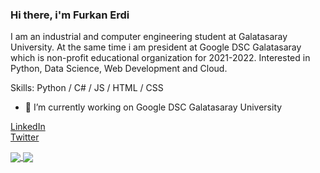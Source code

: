 ### Hi there, i'm Furkan Erdi

I am an industrial and computer engineering student at Galatasaray University. At the same time i am president at Google DSC Galatasaray which is non-profit educational organization for 2021-2022. Interested in Python, Data Science, Web Development and Cloud.

Skills: Python / C# / JS / HTML / CSS

- 🔭 I’m currently working on Google DSC Galatasaray University


[LinkedIn](https://www.linkedin.com/in/furkanerdi/)
<br>
[Twitter](https://twitter.com/erdthebard)
<br>

<div>
  <a href="https://github.com/helizac">
    <img align="center" src="https://github-readme-stats.vercel.app/api/top-langs/?username=helizac&layout=compact&theme=dark" />
  </a>
  <a href="https://github.com/helizac/Classic-Cipher-Algorithms">
    <img align="center" src="https://github-readme-stats.vercel.app/api/pin/?username=helizac&repo=Classic-Cipher-Algorithms&layout=compact&theme=dark" style="height=20px;"/>
  </a>
</div>
